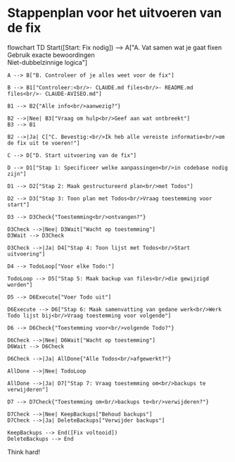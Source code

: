 # Stappenplan voor het uitvoeren van de fix

flowchart TD
    Start([Start: Fix nodig]) --> A["A. Vat samen wat je gaat fixen<br/>Gebruik exacte bewoordingen<br/>Niet-dubbelzinnige logica"]
    
    A --> B["B. Controleer of je alles weet voor de fix"]
    
    B --> B1["Controleer:<br/>- CLAUDE.md files<br/>- README.md files<br/>- CLAUDE-AVISEO.md"]
    
    B1 --> B2{"Alle info<br/>aanwezig?"}
    
    B2 -->|Nee| B3["Vraag om hulp<br/>Geef aan wat ontbreekt"]
    B3 --> B1
    
    B2 -->|Ja| C["C. Bevestig:<br/>Ik heb alle vereiste informatie<br/>om de fix uit te voeren!"]
    
    C --> D["D. Start uitvoering van de fix"]
    
    D --> D1["Stap 1: Specificeer welke aanpassingen<br/>in codebase nodig zijn"]
    
    D1 --> D2["Stap 2: Maak gestructureerd plan<br/>met Todos"]
    
    D2 --> D3["Stap 3: Toon plan met Todos<br/>Vraag toestemming voor start"]
    
    D3 --> D3Check{"Toestemming<br/>ontvangen?"}
    
    D3Check -->|Nee| D3Wait["Wacht op toestemming"]
    D3Wait --> D3Check
    
    D3Check -->|Ja| D4["Stap 4: Toon lijst met Todos<br/>Start uitvoering"]
    
    D4 --> TodoLoop["Voor elke Todo:"]
    
    TodoLoop --> D5["Stap 5: Maak backup van files<br/>die gewijzigd worden"]
    
    D5 --> D6Execute["Voer Todo uit"]
    
    D6Execute --> D6["Stap 6: Maak samenvatting van gedane werk<br/>Werk Todo lijst bij<br/>Vraag toestemming voor volgende"]
    
    D6 --> D6Check{"Toestemming voor<br/>volgende Todo?"}
    
    D6Check -->|Nee| D6Wait["Wacht op toestemming"]
    D6Wait --> D6Check
    
    D6Check -->|Ja| AllDone{"Alle Todos<br/>afgewerkt?"}
    
    AllDone -->|Nee| TodoLoop
    
    AllDone -->|Ja| D7["Stap 7: Vraag toestemming om<br/>backups te verwijderen"]
    
    D7 --> D7Check{"Toestemming om<br/>backups te<br/>verwijderen?"}
    
    D7Check -->|Nee| KeepBackups["Behoud backups"]
    D7Check -->|Ja| DeleteBackups["Verwijder backups"]
    
    KeepBackups --> End([Fix voltooid])
    DeleteBackups --> End

Think hard!
